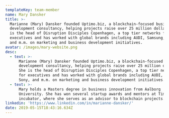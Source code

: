 ```yaml
---
templateKey: team-member
name: Mary Dansker
title: >-
  Marianne (Mary) Dansker founded Uptimo.biz, a blockchain-focused business
  development consultancy, helping projects raise over 25 million dollars. She
  is the head of Disruption Disciples Copenhagen, a top tier networks for
  executives and has worked with global brands including AUDI, Samsung, Sony,
  and m.m. on marketing and business development initiatives.
avatar: /images/mary-website.png
desc:
  - text: >-
      Marianne (Mary) Dansker founded Uptimo.biz, a blockchain-focused business
      development consultancy, helping projects raise over 25 million dollars.
      She is the head of Disruption Disciples Copenhagen, a top tier networks
      for executives and has worked with global brands including AUDI, Samsung,
      Sony, and m.m. on marketing and business development initiatives.
  - text: >-
      Mary holds a Masters degree in business innovation from Aalborg
      University. She has won several startup awards and mentors at Tim Drapers
      incubator, where she serves as an advisor to blockchain projects.
linkedin: 'https://www.linkedin.com/in/marianne-dansker/'
date: 2019-05-15T18:43:16.634Z
---
```


